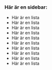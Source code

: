 ### Här är en sidebar:

- Här är en lista
- Här är en lista
- Här är en lista
- Här är en lista
- Här är en lista
- Här är en lista
- Här är en lista
- Här är en lista
- Här är en lista
- Här är en lista

